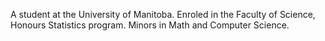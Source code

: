 A student at the University of Manitoba. Enroled in the Faculty of Science, Honours Statistics program. Minors in Math and Computer Science.

<!---
SloaneWalker/SloaneWalker is a ✨ special ✨ repository because its `README.md` (this file) appears on your GitHub profile.
You can click the Preview link to take a look at your changes.
--->
